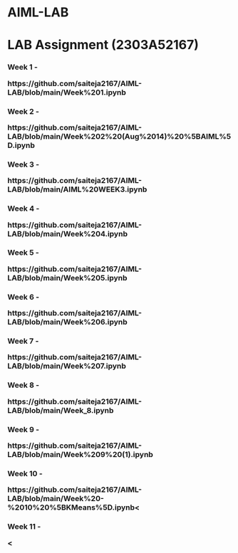 # AIML-LAB
<h1>LAB Assignment (2303A52167)</h1>
<body>
  <h3>Week 1 - <p>https://github.com/saiteja2167/AIML-LAB/blob/main/Week%201.ipynb</p></h3>
  <h3>Week 2 - <p>https://github.com/saiteja2167/AIML-LAB/blob/main/Week%202%20(Aug%2014)%20%5BAIML%5D.ipynb</p></h3>
  <h3>Week 3 - <p>https://github.com/saiteja2167/AIML-LAB/blob/main/AIML%20WEEK3.ipynb</p></h3>
  <h3>Week 4 - <p>https://github.com/saiteja2167/AIML-LAB/blob/main/Week%204.ipynb</p></h3>
  <h3>Week 5 - <p>https://github.com/saiteja2167/AIML-LAB/blob/main/Week%205.ipynb</p></h3>
  <h3>Week 6 - <p></p>https://github.com/saiteja2167/AIML-LAB/blob/main/Week%206.ipynb</h3>
  <h3>Week 7 - <p></p>https://github.com/saiteja2167/AIML-LAB/blob/main/Week%207.ipynb</h3>
  <h3>Week 8 - <p></p>https://github.com/saiteja2167/AIML-LAB/blob/main/Week_8.ipynb</h3>
  <h3>Week 9 - <p>https://github.com/saiteja2167/AIML-LAB/blob/main/Week%209%20(1).ipynb</h3>
  <h3>Week 10 - <p>https://github.com/saiteja2167/AIML-LAB/blob/main/Week%20-%2010%20%5BKMeans%5D.ipynb<</h3>
  <h3>Week 11 - <p><</h3>
</body>
